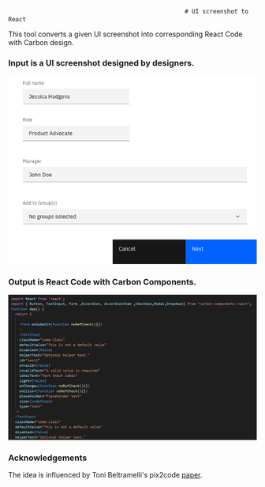                                                       # UI screenshot to React

This tool converts a given UI screenshot into corresponding React Code with Carbon design.

### Input is a UI screenshot designed by designers.
![Image 1](https://github.com/sourabhk19/UI-screenshot-to-React-/blob/master/README_images/z1.png)

### Output is React Code with Carbon Components.
![Image 2](https://github.com/sourabhk19/UI-screenshot-to-React-/blob/master/README_images/react_code.PNG)

### Acknowledgements

The idea is influenced by Toni Beltramelli's pix2code [paper](https://arxiv.org/abs/1705.07962).
